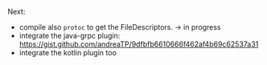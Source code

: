 Next:
- compile also `protoc` to get the FileDescriptors. -> in progress
- integrate the java-grpc plugin: https://gist.github.com/andreaTP/9dfbfb6610666f462af4b69c62537a31
- integrate the kotlin plugin too

